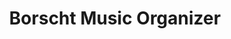 ---
title: Borscht Music Organizer
published: true
datePublished:  2021-11-01
kind: project
url: https://github.com/benrbray/borscht-hs
summary: 
  A command line tool to help organize my own music library, written in Haskell.
  Helps the user fill in missing music metadata by querying <b>Discogs</b> and <b>MusicBrainz</b>
  for matching tracks.
---